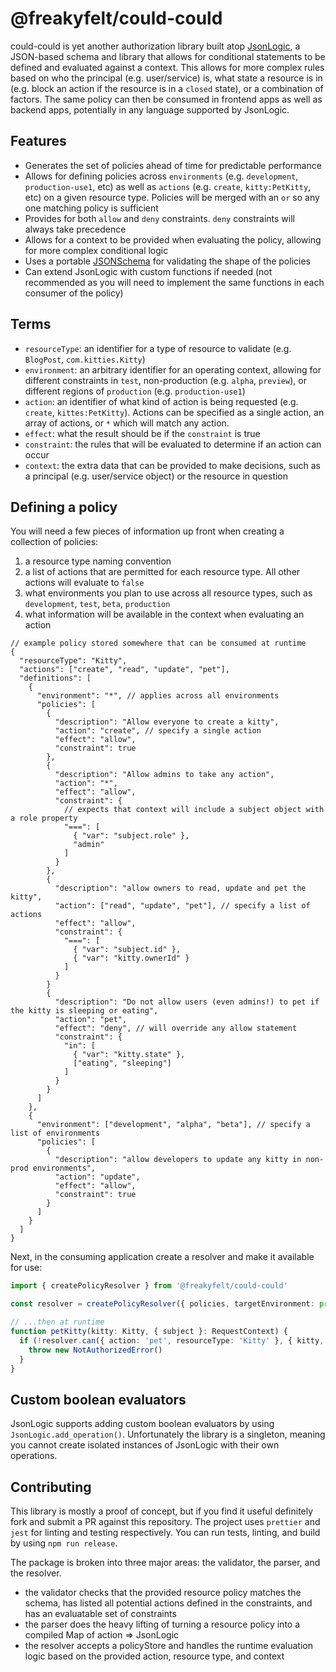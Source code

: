 # @freakyfelt/could-could

could-could is yet another authorization library built atop [JsonLogic](https://jsonlogic.com), a JSON-based schema and library that allows for conditional statements to be defined and evaluated against a context. This allows for more complex rules based on who the principal (e.g. user/service) is, what state a resource is in (e.g. block an action if the resource is in a `closed` state), or a combination of factors. The same policy can then be consumed in frontend apps as well as backend apps, potentially in any language supported by JsonLogic.

## Features

- Generates the set of policies ahead of time for predictable performance
- Allows for defining policies across `environments` (e.g. `development`, `production-use1`, etc) as well as `actions` (e.g. `create`, `kitty:PetKitty`, etc) on a given resource type. Policies will be merged with an `or` so any one matching policy is sufficient
- Provides for both `allow` and `deny` constraints. `deny` constraints will always take precedence
- Allows for a context to be provided when evaluating the policy, allowing for more complex conditional logic
- Uses a portable [JSONSchema](./schemas/resource-policy-2022-04.schema.json) for validating the shape of the policies
- Can extend JsonLogic with custom functions if needed (not recommended as you will need to implement the same functions in each consumer of the policy)

## Terms

- `resourceType`: an identifier for a type of resource to validate (e.g. `BlogPost`, `com.kitties.Kitty`)
- `environment`: an arbitrary identifier for an operating context, allowing for different constraints in `test`, non-production (e.g. `alpha`, `preview`), or different regions of `production` (e.g. `production-use1`)
- `action`: an identifier of what kind of action is being requested (e.g. `create`, `kittes:PetKitty`). Actions can be specified as a single action, an array of actions, or `*` which will match any action.
- `effect`: what the result should be if the `constraint` is true
- `constraint`: the rules that will be evaluated to determine if an action can occur
- `context`: the extra data that can be provided to make decisions, such as a principal (e.g. user/service object) or the resource in question

## Defining a policy

You will need a few pieces of information up front when creating a collection of policies:

1. a resource type naming convention
1. a list of actions that are permitted for each resource type. All other actions will evaluate to `false`
1. what environments you plan to use across all resource types, such as `development`, `test`, `beta`, `production`
1. what information will be available in the context when evaluating an action

```jsonc
// example policy stored somewhere that can be consumed at runtime
{
  "resourceType": "Kitty",
  "actions": ["create", "read", "update", "pet"],
  "definitions": [
    {
      "environment": "*", // applies across all environments
      "policies": [
        {
          "description": "Allow everyone to create a kitty",
          "action": "create", // specify a single action
          "effect": "allow",
          "constraint": true
        },
        {
          "description": "Allow admins to take any action",
          "action": "*",
          "effect": "allow",
          "constraint": {
            // expects that context will include a subject object with a role property
            "===": [
              { "var": "subject.role" },
              "admin"
            ]
          }
        },
        {
          "description": "allow owners to read, update and pet the kitty",
          "action": ["read", "update", "pet"], // specify a list of actions
          "effect": "allow",
          "constraint": {
            "===": [
              { "var": "subject.id" },
              { "var": "kitty.ownerId" }
            ]
          }
        }
        {
          "description": "Do not allow users (even admins!) to pet if the kitty is sleeping or eating",
          "action": "pet",
          "effect": "deny", // will override any allow statement
          "constraint": {
            "in": [
              { "var": "kitty.state" },
              ["eating", "sleeping"]
            ]
          }
        }
      ]
    },
    {
      "environment": ["development", "alpha", "beta"], // specify a list of environments
      "policies": [
        {
          "description": "allow developers to update any kitty in non-prod environments",
          "action": "update",
          "effect": "allow",
          "constraint": true
        }
      ]
    }
  ]
}
```

Next, in the consuming application create a resolver and make it available for use:

```ts
import { createPolicyResolver } from '@freakyfelt/could-could'

const resolver = createPolicyResolver({ policies, targetEnvironment: process.env.NODE_ENV })

// ...then at runtime
function petKitty(kitty: Kitty, { subject }: RequestContext) {
  if (!resolver.can({ action: 'pet', resourceType: 'Kitty' }, { kitty, subject })) {
    throw new NotAuthorizedError()
  }
}
```

## Custom boolean evaluators

JsonLogic supports adding custom boolean evaluators by using `JsonLogic.add_operation()`. Unfortunately the library is a singleton, meaning you cannot create isolated instances of JsonLogic with their own operations.

## Contributing

This library is mostly a proof of concept, but if you find it useful definitely fork and submit a PR against this repository. The project uses `prettier` and `jest` for linting and testing respectively. You can run tests, linting, and build by using `npm run release`.

The package is broken into three major areas: the validator, the parser, and the resolver.

* the validator checks that the provided resource policy matches the schema, has listed all potential actions defined in the constraints, and has an evaluatable set of constraints
* the parser does the heavy lifting of turning a resource policy into a compiled Map of action => JsonLogic
* the resolver accepts a policyStore and handles the runtime evaluation logic based on the provided action, resource type, and context
